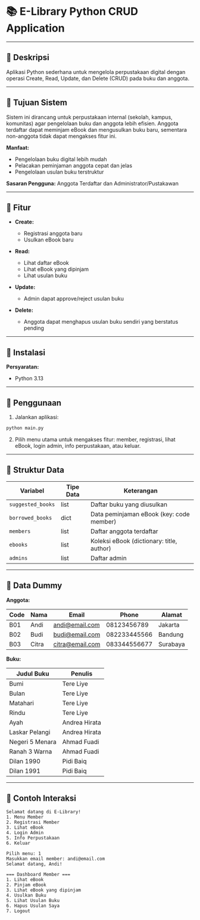 # 📚 E-Library Python CRUD Application
---

## 🔹 Deskripsi

Aplikasi Python sederhana untuk mengelola perpustakaan digital dengan operasi Create, Read, Update, dan Delete (CRUD) pada buku dan anggota.

---

## 🔹 Tujuan Sistem

Sistem ini dirancang untuk perpustakaan internal (sekolah, kampus, komunitas) agar pengelolaan buku dan anggota lebih efisien. Anggota terdaftar dapat meminjam eBook dan mengusulkan buku baru, sementara non-anggota tidak dapat mengakses fitur ini.

**Manfaat:**

* Pengelolaan buku digital lebih mudah
* Pelacakan peminjaman anggota cepat dan jelas
* Pengelolaan usulan buku terstruktur

**Sasaran Pengguna:** Anggota Terdaftar dan Administrator/Pustakawan

---

## 🔹 Fitur

* **Create:**

  * Registrasi anggota baru
  * Usulkan eBook baru

* **Read:**

  * Lihat daftar eBook
  * Lihat eBook yang dipinjam
  * Lihat usulan buku

* **Update:**

  * Admin dapat approve/reject usulan buku

* **Delete:**

  * Anggota dapat menghapus usulan buku sendiri yang berstatus pending

---

## 🔹 Instalasi

**Persyaratan:**

* Python 3.13

---

## 🔹 Penggunaan

1. Jalankan aplikasi:

```bash
python main.py
```

2. Pilih menu utama untuk mengakses fitur: member, registrasi, lihat eBook, login admin, info perpustakaan, atau keluar.

---

## 🔹 Struktur Data

| Variabel          | Tipe Data | Keterangan                                |
| ----------------- | --------- | ----------------------------------------- |
| `suggested_books` | list      | Daftar buku yang diusulkan                |
| `borrowed_books`  | dict      | Data peminjaman eBook (key: code member)  |
| `members`         | list      | Daftar anggota terdaftar                  |
| `ebooks`          | list      | Koleksi eBook (dictionary: title, author) |
| `admins`          | list      | Daftar admin                              |

---

## 🔹 Data Dummy

**Anggota:**

| Code | Nama  | Email                                     | Phone        | Alamat   |
| ---- | ----- | ----------------------------------------- | ------------ | -------- |
| B01  | Andi  | [andi@email.com](mailto:andi@email.com)   | 08123456789  | Jakarta  |
| B02  | Budi  | [budi@email.com](mailto:budi@email.com)   | 082233445566 | Bandung  |
| B03  | Citra | [citra@email.com](mailto:citra@email.com) | 083344556677 | Surabaya |

**Buku:**

| Judul Buku      | Penulis       |
| --------------- | ------------- |
| Bumi            | Tere Liye     |
| Bulan           | Tere Liye     |
| Matahari        | Tere Liye     |
| Rindu           | Tere Liye     |
| Ayah            | Andrea Hirata |
| Laskar Pelangi  | Andrea Hirata |
| Negeri 5 Menara | Ahmad Fuadi   |
| Ranah 3 Warna   | Ahmad Fuadi   |
| Dilan 1990      | Pidi Baiq     |
| Dilan 1991      | Pidi Baiq     |

---

## 🔹 Contoh Interaksi

```text
Selamat datang di E-Library!
1. Menu Member
2. Registrasi Member
3. Lihat eBook
4. Login Admin
5. Info Perpustakaan
6. Keluar

Pilih menu: 1
Masukkan email member: andi@email.com
Selamat datang, Andi!

=== Dashboard Member ===
1. Lihat eBook
2. Pinjam eBook
3. Lihat eBook yang dipinjam
4. Usulkan Buku
5. Lihat Usulan Buku
6. Hapus Usulan Saya
7. Logout
```


